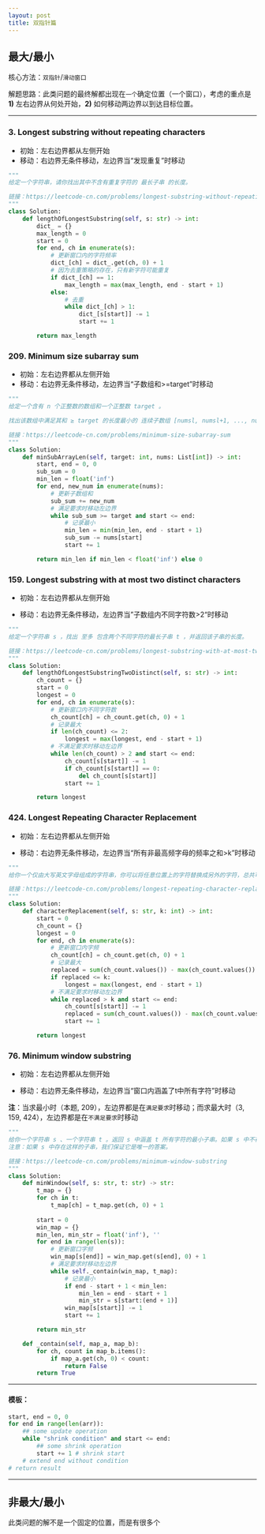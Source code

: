 ```yaml
---
layout: post
title: 双指针篇
---
```




## 最大/最小

核心方法：`双指针`/`滑动窗口`

解题思路：此类问题的最终解都出现在`一个`确定位置（一个窗口），考虑的重点是 __1)__ 左右边界从何处开始，__2)__ 如何移动两边界以到达目标位置。

---

### 3. Longest substring without repeating characters

- 初始：左右边界都从左侧开始
- 移动：右边界无条件移动，左边界当“发现重复”时移动

```python
"""
给定一个字符串，请你找出其中不含有重复字符的 最长子串 的长度。

链接：https://leetcode-cn.com/problems/longest-substring-without-repeating-characters/
"""
class Solution:
    def lengthOfLongestSubstring(self, s: str) -> int:
        dict_ = {}
        max_length = 0
        start = 0
        for end, ch in enumerate(s):
            # 更新窗口内的字符频率
            dict_[ch] = dict_.get(ch, 0) + 1
            # 因为去重策略的存在，只有新字符可能重复
            if dict_[ch] == 1:
                max_length = max(max_length, end - start + 1)
            else:
                # 去重
                while dict_[ch] > 1:
                    dict_[s[start]] -= 1
                    start += 1

        return max_length
```



### 209. Minimum size subarray sum

- 初始：左右边界都从左侧开始
- 移动：右边界无条件移动，左边界当“子数组和>=target”时移动

```python
"""
给定一个含有 n 个正整数的数组和一个正整数 target 。

找出该数组中满足其和 ≥ target 的长度最小的 连续子数组 [numsl, numsl+1, ..., numsr-1, numsr] ，并返回其长度。如果不存在符合条件的子数组，返回 0 。

链接：https://leetcode-cn.com/problems/minimum-size-subarray-sum
"""
class Solution:
    def minSubArrayLen(self, target: int, nums: List[int]) -> int:
        start, end = 0, 0
        sub_sum = 0
        min_len = float('inf')
        for end, new_num in enumerate(nums):
            # 更新子数组和
            sub_sum += new_num
            # 满足要求时移动左边界
            while sub_sum >= target and start <= end:
                # 记录最小
                min_len = min(min_len, end - start + 1)
                sub_sum -= nums[start]
                start += 1

        return min_len if min_len < float('inf') else 0
```



### 159. Longest substring with at most two distinct characters

- 初始：左右边界都从左侧开始

- 移动：右边界无条件移动，左边界当”子数组内不同字符数>2“时移动

```python
"""
给定一个字符串 s ，找出 至多 包含两个不同字符的最长子串 t ，并返回该子串的长度。

链接：https://leetcode-cn.com/problems/longest-substring-with-at-most-two-distinct-characters/
"""
class Solution:
    def lengthOfLongestSubstringTwoDistinct(self, s: str) -> int:
        ch_count = {}
        start = 0
        longest = 0
        for end, ch in enumerate(s):
            # 更新窗口内不同字符数
            ch_count[ch] = ch_count.get(ch, 0) + 1
            # 记录最大
            if len(ch_count) <= 2:
                longest = max(longest, end - start + 1)
            # 不满足要求时移动左边界
            while len(ch_count) > 2 and start <= end:
                ch_count[s[start]] -= 1
                if ch_count[s[start]] == 0:
                    del ch_count[s[start]]
                start += 1

        return longest
```



### 424. Longest Repeating Character Replacement

- 初始：左右边界都从左侧开始

- 移动：右边界无条件移动，左边界当“所有非最高频字母的频率之和>k”时移动

```python
"""
给你一个仅由大写英文字母组成的字符串，你可以将任意位置上的字符替换成另外的字符，总共可最多替换 k 次。在执行上述操作后，找到包含重复字母的最长子串的长度。

链接：https://leetcode-cn.com/problems/longest-repeating-character-replacement
"""
class Solution:
    def characterReplacement(self, s: str, k: int) -> int:
        start = 0
        ch_count = {}
        longest = 0
        for end, ch in enumerate(s):
            # 更新窗口内字频
            ch_count[ch] = ch_count.get(ch, 0) + 1
            # 记录最大
            replaced = sum(ch_count.values()) - max(ch_count.values())
            if replaced <= k:
                longest = max(longest, end - start + 1)
            # 不满足要求时移动左边界
            while replaced > k and start <= end:
                ch_count[s[start]] -= 1
                replaced = sum(ch_count.values()) - max(ch_count.values())
                start += 1

        return longest
```



### 76. Minimum window substring

- 初始：左右边界都从左侧开始

- 移动：右边界无条件移动，左边界当“窗口内涵盖了t中所有字符”时移动

__注__：当求最小时（本题, 209），左边界都是在`满足要求`时移动；而求最大时（3, 159, 424），左边界都是在`不满足要求`时移动

```python
"""
给你一个字符串 s 、一个字符串 t 。返回 s 中涵盖 t 所有字符的最小子串。如果 s 中不存在涵盖 t 所有字符的子串，则返回空字符串。
注意：如果 s 中存在这样的子串，我们保证它是唯一的答案。

链接：https://leetcode-cn.com/problems/minimum-window-substring
"""
class Solution:
    def minWindow(self, s: str, t: str) -> str:
        t_map = {}
        for ch in t:
            t_map[ch] = t_map.get(ch, 0) + 1
        
        start = 0
        win_map = {}
        min_len, min_str = float('inf'), ''
        for end in range(len(s)):
            # 更新窗口字频
            win_map[s[end]] = win_map.get(s[end], 0) + 1
            # 满足要求时移动左边界
            while self._contain(win_map, t_map):
                # 记录最小
                if end - start + 1 < min_len:
                    min_len = end - start + 1
                    min_str = s[start:(end + 1)]
                win_map[s[start]] -= 1
                start += 1

        return min_str

    def _contain(self, map_a, map_b):
        for ch, count in map_b.items():
            if map_a.get(ch, 0) < count:
                return False
        return True
```

---

#### 模板：

```python
start, end = 0, 0
for end in range(len(arr)):
    ## some update operation
    while "shrink condition" and start <= end:
        ## some shrink operation
        start += 1 # shrink start
    # extend end without condition
# return result
```

---



## 非最大/最小

此类问题的解不是一个固定的位置，而是有很多个